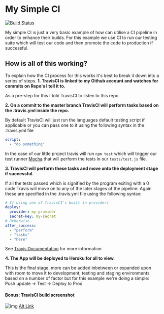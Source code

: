 # My Simple CI

[![Build Status](https://travis-ci.org/Mythie/my-simple-ci.svg?branch=master)](https://travis-ci.org/Mythie/my-simple-ci)


My simple CI is just a very basic example of how can utilise a CI pipeline in order to enhance their builds.
For this example we use CI to run our testing suite which will test our code and then promote the code to production if
successful.

## How is all of this working?
To explain how the CI process for this works it's best to break it down into a series of steps.
**1. TravisCI is linked to my Github account and watches for commits on Repo's I tell it to.**

As a pre-step for this I told TravisCI to listen to this repo.

**2. On a commit to the master branch TravisCI will perform tasks based on the .travis.yml inside the repo.**

By default TravisCI will just run the languages default testing script if applicable or you can pass one to it using the following syntax in the .travis.yml file
```yaml
script:
  - "do something"
```
In the case of our little project travis will run `npm test` which will trigger our test runner [Mocha](https://mochajs.org/) that will perform the tests in our `tests/test.js` file.

**3. TravisCI will perform these tasks and move onto the deployment stage if successful.**

If all the tests passed which is signified by the program exiting with a 0 code Travis will move on to any of the later stages of the pipeline.
Again these are specified in the .travis.yml file using the following syntax:
```yaml
# If using one of TravisCI's built in providers
deploy:
  provider: my-provider
  secret-key: my-secret
# Otherwise
after_success:
  - "perform"
  - "tasks"
  - "here"
```
See [Travis Documentation](https://docs.travis-ci.com/user/customizing-the-build/) for more information

**4. The App will be deployed to Heroku for all to view.**

This is the final stage, more can be added inbetween or expanded upon with room to move it to development, testing and staging environments based on a number
of factor but for this example we're doing a simple: Push update -> Test -> Deploy to Prod


#### Bonus: TravisCI build screenshot
![img](https://s3-ap-southeast-2.amazonaws.com/lucasjamessmith.me/Screen+Shot+2018-08-22+at+12.24.45+am.png)
[Alt Link](https://s3-ap-southeast-2.amazonaws.com/lucasjamessmith.me/Screen+Shot+2018-08-22+at+12.24.45+am.png)